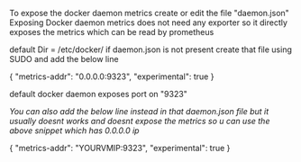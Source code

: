 To expose the docker daemon metrics create or edit the file "daemon.json"
Exposing Docker daemon metrics does not need any exporter so it directly exposes the metrics which can be read by prometheus 

default Dir = /etc/docker/
if daemon.json is not present create that file using SUDO and add the below line 


{
  "metrics-addr": "0.0.0.0:9323",
  "experimental": true
}


default docker daemon exposes port on "9323" 

*You can also add the below line instead in that daemon.json file but it usually doesnt works and doesnt expose the metrics so u can use the above snippet which has 0.0.0.0 ip*

{
  "metrics-addr": "YOURVMIP:9323",
  "experimental": true
}